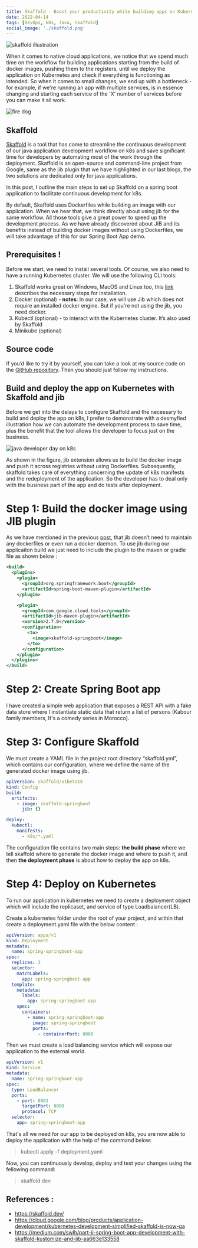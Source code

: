 ```yaml
---
title: Skaffold - Boost your productivity while building apps on Kubernetes
date: 2022-04-14
tags: [DevOps, k8s, Java, Skaffold]
social_image: './skaffold.png'
---
```


![skaffold illustration](./skaffold.png)

When it comes to native cloud applications, we notice that we spend much time on the workflow for building applications starting from the build of docker images, pushing them to the registers, until we deploy the application on Kubernetes and check if everything is functioning as intended. So when it comes to small changes, we end up with a bottleneck - for example, if we're running an app with multiple services, is in essence changing and starting each service of the 'X' number of services before you can make it all work.

![fire dog](./fire-dog.gif)

## Skaffold

[Skaffold](https://skaffold.dev/) is a tool that has come to streamline the continuous development of our java application development workflow on k8s and save significant time for developers by automating most of the work through the deployment. Skaffold is an open-source and command-line project from Google, same as the jib plugin that we have highlighted in our last blogs, the two solutions are dedicated only for java applications.

In this post, I outline the main steps to set up Skaffold on a spring boot application to facilitate continuous development for k8s.

By default, Skaffold uses Dockerfiles while building an image with our application. When we hear that, we think directly about using jib for the same workflow. All those tools give a great power to speed up the development process. As we have already discovered about JIB and its benefits instead of building docker images without using Dockerfiles, we will take advantage of this for our Spring Boot App demo.

## Prerequisites !
Before we start, we need to install several tools. Of course, we also need to have a running Kubernetes cluster. We will use the following CLI tools:
1. Skaffold works great on Windows, MacOS and Linux too, this [link](https://skaffold.dev/docs/install/) describes the necessary steps for installation.
2. Docker (optional) - **notes**: In our case, we will use Jib which does not require an installed docker engine. But if you're not using the jib, you need docker.
3. Kubectl (optional) - to interact with the Kubernetes cluster. It’s also used by Skaffold
4. Minikube (optional)

## Source code
If you’d like to try it by yourself, you can take a look at my source code on the [GitHub repository](https://github.com/miliariadnane/java-k8s-skaffold). Then you should just follow my instructions.


## Build and deploy the app on Kubernetes with Skaffold and jib
Before we get into the delays to configure Skaffold and the necessary to build and deploy the app on k8s, I prefer to demonstrate with a desmyfied illustration how we can automate the development process to save time, plus the benefit that the tool allows the developer to focus just on the business.

![java developer day on k8s](./java-dev-day-k8s.png)

As shown in the figure, jib extension allows us to build the docker image and push it across registries without using Dockerfiles. Subsequently, skaffold takes care of everything concerning the update of k8s manifests and the redeployment of the application. So the developer has to deal only with the business part of the app and do tests after deployment.

# Step 1: Build the docker image using JIB plugin
As we have mentioned in the previous [post](https://miliari.me/blog/2022/jib/speed-up-your-java-app-image-build-using-jib), that jib doesn’t need to maintain any dockerfiles or even run a docker daemon. To use jib during our applicaiton build we just need to include the plugin to the maven or gradle file as shown below :

```xml
<build>
  <plugins>
    <plugin>
      <groupId>org.springframework.boot</groupId>
      <artifactId>spring-boot-maven-plugin</artifactId>
    </plugin>

    <plugin>
      <groupId>com.google.cloud.tools</groupId>
      <artifactId>jib-maven-plugin</artifactId>
      <version>2.7.0</version>
      <configuration>
        <to>
          <image>skaffold-springboot</image>
        </to>
      </configuration>
    </plugin>
  </plugins>
</build>
```
# Step 2: Create Spring Boot app
I have created a simple web application that exposes a REST API with a fake data store where I instantiate static data that return a list of persons (Kabour family members, It's a comedy series in Morocco).

# Step 3: Configure Skaffold
We must create a YAML file in the project root directory “skaffold.yml”, which contains our configuration, where we define the name of the generated docker image using jib.
```yaml
apiVersion: skaffold/v1beta15
kind: Config
build:
  artifacts:
    - image: skaffold-springboot
      jib: {}

deploy:
  kubectl:
    manifests:
      - k8s/*.yaml
```
The configuration file contains two main steps: **the build phase** where we tell skaffold where to generate the docker image and where to push it, and then  **the deployment phase** is about how to deploy the app on k8s.

# Step 4: Deploy on Kubernetes
To run our application in kubernetes we need to create a deployment object which will include the replicaset, and service of type Loadbalancer(LB).

Create a kubernetes folder under the root of your project, and within that create a deployment.yaml file with the below content :
```yaml
apiVersion: apps/v1
kind: Deployment
metadata:
  name: spring-springboot-app
spec:
  replicas: 3
  selector:
    matchLabels:
      app: spring-springboot-app
  template:
    metadata:
      labels:
        app: spring-springboot-app
    spec:
      containers:
        - name: spring-springboot-app
          image: spring-springboot
          ports:
            - containerPort: 8080
```	

Then we must create a load balancing service which will expose our application to the external world.
```yaml
apiVersion: v1
kind: Service
metadata:
  name: spring-springboot-app
spec:
  type: LoadBalancer
  ports:
    - port: 8081
      targetPort: 8080
      protocol: TCP
  selector:
    app: spring-springboot-app
```

That's all we need for our app to be deployed on k8s, you are now able to deploy the application with the help of the command below:

> kubectl apply -f deployment.yaml

Now, you can continuously develop, deploy and test your changes using the fellowing command:

> skaffold dev

## References :

- https://skaffold.dev/
- https://cloud.google.com/blog/products/application-development/kubernetes-development-simplified-skaffold-is-now-ga
- https://medium.com/swlh/part-ii-spring-boot-app-development-with-skaffold-kustomize-and-jib-aa663e133558